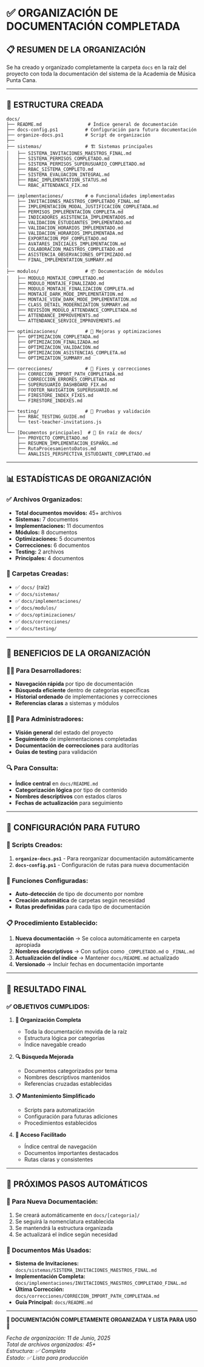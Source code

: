 # ✅ ORGANIZACIÓN DE DOCUMENTACIÓN COMPLETADA

## 📋 **RESUMEN DE LA ORGANIZACIÓN**

Se ha creado y organizado completamente la carpeta `docs` en la raíz del proyecto con toda la documentación del sistema de la Academia de Música Punta Cana.

---

## 📁 **ESTRUCTURA CREADA**

```
docs/
├── README.md                 # Índice general de documentación
├── docs-config.ps1          # Configuración para futura documentación
├── organize-docs.ps1        # Script de organización
├── 
├── sistemas/                # 🏗️ Sistemas principales
│   ├── SISTEMA_INVITACIONES_MAESTROS_FINAL.md
│   ├── SISTEMA_PERMISOS_COMPLETADO.md
│   ├── SISTEMA_PERMISOS_SUPERUSUARIO_COMPLETADO.md
│   ├── RBAC_SISTEMA_COMPLETO.md
│   ├── SISTEMA_EVALUACION_INTEGRAL.md
│   ├── RBAC_IMPLEMENTATION_STATUS.md
│   └── RBAC_ATTENDANCE_FIX.md
│
├── implementaciones/        # ⚙️ Funcionalidades implementadas
│   ├── INVITACIONES_MAESTROS_COMPLETADO_FINAL.md
│   ├── IMPLEMENTACION_MODAL_JUSTIFICACION_COMPLETADA.md
│   ├── PERMISOS_IMPLEMENTACION_COMPLETA.md
│   ├── INDICADORES_ASISTENCIA_IMPLEMENTADOS.md
│   ├── VALIDACION_ESTUDIANTES_IMPLEMENTADO.md
│   ├── VALIDACION_HORARIOS_IMPLEMENTADO.md
│   ├── VALIDACION_HORARIOS_IMPLEMENTADA.md
│   ├── EXPORTACION_PDF_COMPLETADO.md
│   ├── AVATARES_INICIALES_IMPLEMENTACION.md
│   ├── COLABORACION_MAESTROS_COMPLETADO.md
│   ├── ASISTENCIA_OBSERVACIONES_OPTIMIZADO.md
│   └── FINAL_IMPLEMENTATION_SUMMARY.md
│
├── modulos/                 # 📦 Documentación de módulos
│   ├── MODULO_MONTAJE_COMPLETADO.md
│   ├── MODULO_MONTAJE_FINALIZADO.md
│   ├── MODULO_MONTAJE_FINALIZACION_COMPLETA.md
│   ├── MONTAJE_DARK_MODE_IMPLEMENTATION.md
│   ├── MONTAJE_VIEW_DARK_MODE_IMPLEMENTATION.md
│   ├── CLASS_DETAIL_MODERNIZATION_SUMMARY.md
│   ├── REVISION_MODULO_ATTENDANCE_COMPLETADA.md
│   ├── ATTENDANCE_IMPROVEMENTS.md
│   └── ATTENDANCE_SERVICE_IMPROVEMENTS.md
│
├── optimizaciones/          # 🚀 Mejoras y optimizaciones
│   ├── OPTIMIZACION_COMPLETADA.md
│   ├── OPTIMIZACION_FINALIZADA.md
│   ├── OPTIMIZACION_VALIDACION.md
│   ├── OPTIMIZACION_ASISTENCIAS_COMPLETA.md
│   └── OPTIMIZATION_SUMMARY.md
│
├── correcciones/            # 🔧 Fixes y correcciones
│   ├── CORRECION_IMPORT_PATH_COMPLETADA.md
│   ├── CORRECCION_ERRORES_COMPLETADA.md
│   ├── SUPERUSUARIO_DASHBOARD_FIX.md
│   ├── FOOTER_NAVIGATION_SUPERUSUARIO.md
│   ├── FIRESTORE_INDEX_FIXES.md
│   └── FIRESTORE_INDEXES.md
│
├── testing/                 # 🧪 Pruebas y validación
│   ├── RBAC_TESTING_GUIDE.md
│   └── test-teacher-invitations.js
│
└── [Documentos principales]  # 📄 En raíz de docs/
    ├── PROYECTO_COMPLETADO.md
    ├── RESUMEN_IMPLEMENTACION_ESPAÑOL.md
    ├── RutaProcesamientoDatos.md
    └── ANALISIS_PERSPECTIVA_ESTUDIANTE_COMPLETADO.md
```

---

## 📊 **ESTADÍSTICAS DE ORGANIZACIÓN**

### **✅ Archivos Organizados:**
- **Total documentos movidos:** 45+ archivos
- **Sistemas:** 7 documentos
- **Implementaciones:** 11 documentos  
- **Módulos:** 8 documentos
- **Optimizaciones:** 5 documentos
- **Correcciones:** 6 documentos
- **Testing:** 2 archivos
- **Principales:** 4 documentos

### **📁 Carpetas Creadas:**
- ✅ `docs/` (raíz)
- ✅ `docs/sistemas/`
- ✅ `docs/implementaciones/`
- ✅ `docs/modulos/`
- ✅ `docs/optimizaciones/`
- ✅ `docs/correcciones/`
- ✅ `docs/testing/`

---

## 🎯 **BENEFICIOS DE LA ORGANIZACIÓN**

### **👨‍💻 Para Desarrolladores:**
- **Navegación rápida** por tipo de documentación
- **Búsqueda eficiente** dentro de categorías específicas
- **Historial ordenado** de implementaciones y correcciones
- **Referencias claras** a sistemas y módulos

### **👨‍💼 Para Administradores:**
- **Visión general** del estado del proyecto
- **Seguimiento** de implementaciones completadas
- **Documentación de correcciones** para auditorías
- **Guías de testing** para validación

### **🔍 Para Consulta:**
- **Índice central** en `docs/README.md`
- **Categorización lógica** por tipo de contenido
- **Nombres descriptivos** con estados claros
- **Fechas de actualización** para seguimiento

---

## 🚀 **CONFIGURACIÓN PARA FUTURO**

### **📝 Scripts Creados:**
1. **`organize-docs.ps1`** - Para reorganizar documentación automáticamente
2. **`docs-config.ps1`** - Configuración de rutas para nueva documentación

### **🔧 Funciones Configuradas:**
- **Auto-detección** de tipo de documento por nombre
- **Creación automática** de carpetas según necesidad
- **Rutas predefinidas** para cada tipo de documentación

### **📋 Procedimiento Establecido:**
1. **Nueva documentación** → Se coloca automáticamente en carpeta apropiada
2. **Nombres descriptivos** → Con sufijos como `_COMPLETADO.md` o `_FINAL.md`
3. **Actualización del índice** → Mantener `docs/README.md` actualizado
4. **Versionado** → Incluir fechas en documentación importante

---

## 🎉 **RESULTADO FINAL**

### **✅ OBJETIVOS CUMPLIDOS:**

1. **📁 Organización Completa**
   - Toda la documentación movida de la raíz
   - Estructura lógica por categorías
   - Índice navegable creado

2. **🔍 Búsqueda Mejorada**
   - Documentos categorizados por tema
   - Nombres descriptivos mantenidos
   - Referencias cruzadas establecidas

3. **📋 Mantenimiento Simplificado**
   - Scripts para automatización
   - Configuración para futuras adiciones
   - Procedimientos establecidos

4. **👥 Acceso Facilitado**
   - Índice central de navegación
   - Documentos importantes destacados
   - Rutas claras y consistentes

---

## 📌 **PRÓXIMOS PASOS AUTOMÁTICOS**

### **🔄 Para Nueva Documentación:**
1. Se creará automáticamente en `docs/[categoria]/`
2. Se seguirá la nomenclatura establecida
3. Se mantendrá la estructura organizada
4. Se actualizará el índice según necesidad

### **🎯 Documentos Más Usados:**
- **Sistema de Invitaciones:** `docs/sistemas/SISTEMA_INVITACIONES_MAESTROS_FINAL.md`
- **Implementación Completa:** `docs/implementaciones/INVITACIONES_MAESTROS_COMPLETADO_FINAL.md`
- **Última Corrección:** `docs/correcciones/CORRECION_IMPORT_PATH_COMPLETADA.md`
- **Guía Principal:** `docs/README.md`

---

**🎊 DOCUMENTACIÓN COMPLETAMENTE ORGANIZADA Y LISTA PARA USO 🎊**

*Fecha de organización: 11 de Junio, 2025*  
*Total de archivos organizados: 45+*  
*Estructura: ✅ Completa*  
*Estado: ✅ Lista para producción*
